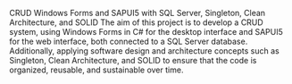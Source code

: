 CRUD Windows Forms and SAPUI5 with SQL Server, Singleton, Clean Architecture, and SOLID
The aim of this project is to develop a CRUD system, using Windows Forms in C# for the desktop interface and SAPUI5 for the web interface, both connected to a SQL Server database. Additionally, applying software design and architecture concepts such as Singleton, Clean Architecture, and SOLID to ensure that the code is organized, reusable, and sustainable over time.
